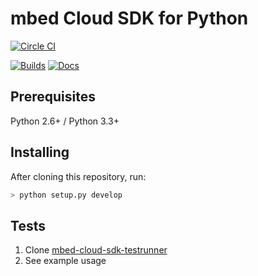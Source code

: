 # mbed Cloud SDK for Python

[![Circle CI](https://circleci.com/gh/ARMmbed/mbed-cloud-sdk-python.svg?style=shield&circle-token=ec05043ded945f81984e7fd2fce23fe793e7b634)](https://circleci.com/gh/ARMmbed/mbed-cloud-sdk-python/)

[![Builds](https://img.shields.io/badge/sdk-builds-blue.svg)](http://armmbed.github.io/mbed-cloud-sdk-python/builds/)
[![Docs](https://img.shields.io/badge/sdk-documentation-blue.svg)](https://s3-us-west-2.amazonaws.com/mbed-cloud-sdk-python/index.html)

## Prerequisites

Python 2.6+ / Python 3.3+

## Installing

After cloning this repository, run:

```bash
> python setup.py develop
```

## Tests

1. Clone [mbed-cloud-sdk-testrunner](https://github.com/ARMmbed/mbed-cloud-sdk-testrunner)
2. See example usage
